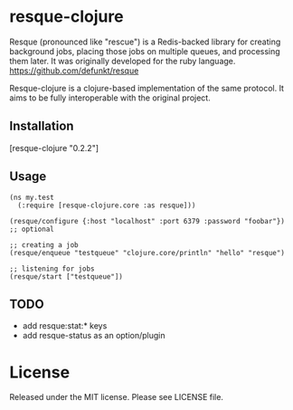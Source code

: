 # resque-clojure

Resque (pronounced like "rescue") is a Redis-backed library for creating background jobs,
placing those jobs on multiple queues, and processing them later. It was originally developed
for the ruby language. https://github.com/defunkt/resque

Resque-clojure is a clojure-based implementation of the same protocol. It aims to be
fully interoperable with the original project.

## Installation
  [resque-clojure "0.2.2"]

## Usage

    (ns my.test
      (:require [resque-clojure.core :as resque]))

    (resque/configure {:host "localhost" :port 6379 :password "foobar"}) ;; optional

    ;; creating a job
    (resque/enqueue "testqueue" "clojure.core/println" "hello" "resque")

    ;; listening for jobs
    (resque/start ["testqueue"])

## TODO

* add resque:stat:* keys
* add resque-status as an option/plugin

# License

Released under the MIT license. Please see LICENSE file.
